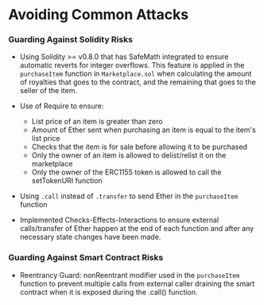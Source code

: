 # Avoiding Common Attacks

### Guarding Against Solidity Risks

-   Using Solidity >= v0.8.0 that has SafeMath integrated to ensure automatic reverts for integer overflows. This feature is applied in the `purchaseItem` function in `Marketplace.sol` when calculating the amount of royalties that goes to the contract, and the remaining that goes to the seller of the item.

-   Use of Require to ensure:

    -   List price of an item is greater than zero
    -   Amount of Ether sent when purchasing an item is equal to the item's list price
    -   Checks that the item is for sale before allowing it to be purchased
    -   Only the owner of an item is allowed to delist/relist it on the marketplace
    -   Only the owner of the ERC1155 token is allowed to call the setTokenURI function

-   Using `.call` instead of `.transfer` to send Ether in the `purchaseItem` function
-   Implemented Checks-Effects-Interactions to ensure external calls/transfer of Ether happen at the end of each function and after any necessary state changes have been made.

### Guarding Against Smart Contract Risks

-   Reentrancy Guard: nonReentrant modifier used in the `purchaseItem` function to prevent multiple calls from external caller draining the smart contract when it is exposed during the .call() function.
